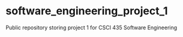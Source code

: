 # software_engineering_project_1
Public repository storing project 1 for CSCI 435 Software Engineering

